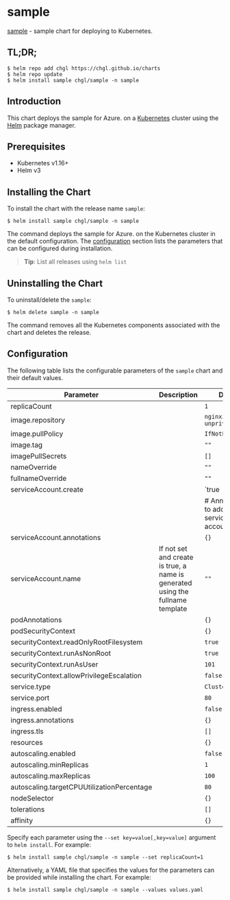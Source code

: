 # sample

[sample](https://github.com/OHDSI) - sample chart for deploying to Kubernetes.

## TL;DR;

```console
$ helm repo add chgl https://chgl.github.io/charts
$ helm repo update
$ helm install sample chgl/sample -n sample
```

## Introduction

This chart deploys the sample for Azure. on a [Kubernetes](http://kubernetes.io) cluster using the [Helm](https://helm.sh) package manager.

## Prerequisites

- Kubernetes v1.16+
- Helm v3

## Installing the Chart

To install the chart with the release name `sample`:

```console
$ helm install sample chgl/sample -n sample
```

The command deploys the sample for Azure. on the Kubernetes cluster in the default configuration. The [configuration](#configuration) section lists the parameters that can be configured during installation.

> **Tip**: List all releases using `helm list`

## Uninstalling the Chart

To uninstall/delete the `sample`:

```console
$ helm delete sample -n sample
```

The command removes all the Kubernetes components associated with the chart and deletes the release.

## Configuration

The following table lists the configurable parameters of the `sample` chart and their default values.

| Parameter                                  | Description                                                                    | Default                                      |
| ------------------------------------------ | ------------------------------------------------------------------------------ | -------------------------------------------- |
| replicaCount                               |                                                                                | `1`                                          |
| image.repository                           |                                                                                | `nginxinc/nginx-unprivileged`                |
| image.pullPolicy                           |                                                                                | `IfNotPresent`                               |
| image.tag                                  |                                                                                | `""`                                         |
| imagePullSecrets                           |                                                                                | `[]`                                         |
| nameOverride                               |                                                                                | `""`                                         |
| fullnameOverride                           |                                                                                | `""`                                         |
| serviceAccount.create                      |                                                                                | `true                                        |
|                                            |                                                                                | # Annotations to add to the service account` |
| serviceAccount.annotations                 |                                                                                | `{}`                                         |
| serviceAccount.name                        | If not set and create is true, a name is generated using the fullname template | `""`                                         |
| podAnnotations                             |                                                                                | `{}`                                         |
| podSecurityContext                         |                                                                                | `{}`                                         |
| securityContext.readOnlyRootFilesystem     |                                                                                | `true`                                       |
| securityContext.runAsNonRoot               |                                                                                | `true`                                       |
| securityContext.runAsUser                  |                                                                                | `101`                                        |
| securityContext.allowPrivilegeEscalation   |                                                                                | `false`                                      |
| service.type                               |                                                                                | `ClusterIP`                                  |
| service.port                               |                                                                                | `80`                                         |
| ingress.enabled                            |                                                                                | `false`                                      |
| ingress.annotations                        |                                                                                | `{}`                                         |
| ingress.tls                                |                                                                                | `[]`                                         |
| resources                                  |                                                                                | `{}`                                         |
| autoscaling.enabled                        |                                                                                | `false`                                      |
| autoscaling.minReplicas                    |                                                                                | `1`                                          |
| autoscaling.maxReplicas                    |                                                                                | `100`                                        |
| autoscaling.targetCPUUtilizationPercentage |                                                                                | `80`                                         |
| nodeSelector                               |                                                                                | `{}`                                         |
| tolerations                                |                                                                                | `[]`                                         |
| affinity                                   |                                                                                | `{}`                                         |

Specify each parameter using the `--set key=value[,key=value]` argument to `helm install`. For example:

```console
$ helm install sample chgl/sample -n sample --set replicaCount=1
```

Alternatively, a YAML file that specifies the values for the parameters can be provided while
installing the chart. For example:

```console
$ helm install sample chgl/sample -n sample --values values.yaml
```
